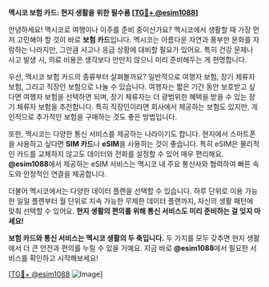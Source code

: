 **멕시코 보험 카드: 현지 생활을 위한 필수품 [[TG💪+ @esim1088](https://t.me/s/esim1088)]**

안녕하세요! 멕시코로 여행이나 이주를 준비 중이신가요? 멕시코에서 생활할 때 가장 먼저 고민해야 할 것이 바로 **보험 카드**입니다. 멕시코는 아름다운 자연과 풍부한 문화를 자랑하는 나라지만, 그만큼 사고나 응급 상황에 대비할 필요가 있어요. 특히 건강 문제나 사고 발생 시, 의료 비용은 생각보다 만만치 않으니 미리 준비해두는 게 현명합니다.

우선, 멕시코 보험 카드의 종류부터 살펴볼까요? 일반적으로 여행자 보험, 장기 체류자 보험, 그리고 직장인 보험으로 나눌 수 있습니다. 여행자는 짧은 기간 동안 보호받고 싶다면 여행자 보험을 선택하면 되며, 장기 체류자는 더 광범위한 혜택을 받을 수 있는 장기 체류자 보험을 추천합니다. 특히 직장인이라면 회사에서 제공하는 보험도 있지만, 개인적으로 추가적인 보험을 구매하는 것도 좋은 방법입니다.

또한, 멕시코는 다양한 통신 서비스를 제공하는 나라이기도 합니다. 현지에서 스마트폰을 사용하고 싶다면 **SIM 카드**나 **eSIM**을 사용하는 것이 좋습니다. 특히 eSIM은 물리적인 카드를 교체하지 않고도 데이터와 전화를 설정할 수 있어 매우 편리해요. **@esim1088**에서 제공하는 eSIM 서비스는 멕시코 내 주요 통신사와 협력하여 빠른 속도와 안정적인 연결을 제공합니다.

더불어 멕시코에서는 다양한 데이터 플랜을 선택할 수 있습니다. 하루 단위로 이용 가능한 일일 플랜부터 월 단위로 지속 가능한 무제한 데이터 플랜까지, 자신의 생활 패턴에 맞춰 선택할 수 있어요. **현지 생활의 편의를 위해 통신 서비스도 미리 준비하는 걸 잊지 마세요!**

**보험 카드와 통신 서비스는 멕시코 생활의 두 축입니다.** 두 가지를 모두 갖추면 현지 생활에서 더 큰 안전과 편의를 누릴 수 있을 거예요. 지금 바로 **@esim1088**에서 필요한 서비스를 확인하고 시작해보세요!

[[TG💪+ @esim1088](https://t.me/s/esim1088) ![Image](https://i.postimg.cc/Y0z9fWf4/image.png)]